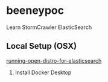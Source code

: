 # beeneypoc
Learn StormCrawler ElasticSearch

## Local Setup (OSX)

[running-open-distro-for-elasticsearch](https://aws.amazon.com/blogs/opensource/running-open-distro-for-elasticsearch/)

1. Install Docker Desktop

```

```
